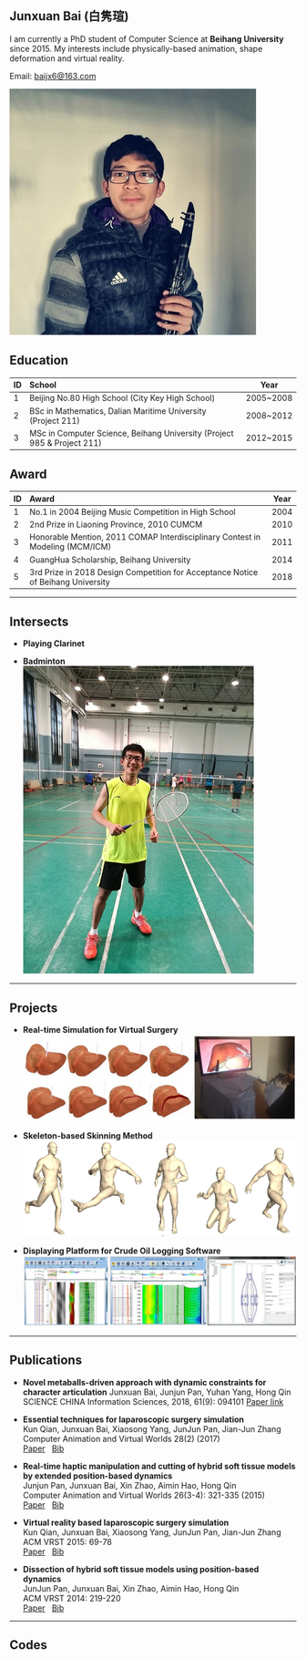 ## Junxuan Bai&nbsp;(白隽瑄)

I am currently a PhD student of Computer Science at **Beihang University** since 2015. My interests include physically-based animation, shape deformation and virtual reality.

Email: baijx6@163.com
  
  
![image](./2018_Clarinet.jpg) 

## Education

**ID** | **School** | **Year**
-|:---|:---:
1 | Beijing No.80 High School (City Key High School) | 2005~2008
2 | BSc in Mathematics, Dalian Maritime University (Project 211) | 2008~2012
3 | MSc in Computer Science, Beihang University (Project 985 & Project 211) | 2012~2015

## Award

**ID** | **Award** | **Year**
-|:---|:---:
1 | No.1 in 2004 Beijing Music Competition in High School | 2004
2 | 2nd Prize in Liaoning Province, 2010 CUMCM | 2010
3 | Honorable Mention, 2011 COMAP Interdisciplinary Contest in Modeling (MCM/ICM) | 2011
4 | GuangHua Scholarship, Beihang University | 2014
5 |  3rd Prize in 2018 Design Competition for Acceptance Notice of Beihang University | 2018

---
## Intersects
- **Playing Clarinet**  

- **Badminton**  
![image](./badminton.jpg)

---

## Projects

- **Real-time Simulation for Virtual Surgery**
![image](./SurgerySimulator.jpg)

- **Skeleton-based Skinning Method**
![image](./SkeletalAnimation.png)  

- **Displaying Platform for Crude Oil Logging Software**  
![image](./DisplayPlatform.jpg)

---

## Publications
- **Novel metaballs-driven approach with dynamic constraints for character articulation**
Junxuan Bai, Junjun Pan, Yuhan Yang, Hong Qin  
SCIENCE CHINA Information Sciences, 2018, 61(9): 094101
[Paper link](http://scis.scichina.com/en/2018/094101.html)

- **Essential techniques for laparoscopic surgery simulation**  
Kun Qian, Junxuan Bai, Xiaosong Yang, JunJun Pan, Jian-Jun Zhang  
Computer Animation and Virtual Worlds 28(2) (2017)  
[Paper](https://drive.google.com/open?id=1_hw8Wz9c1EP4w7UZevRT3svW4pt2TwX9)&nbsp;&nbsp;
[Bib](http://dblp.uni-trier.de/rec/bibtex/journals/jvca/QianBYPZ17)

- **Real-time haptic manipulation and cutting of hybrid soft tissue models by extended position-based dynamics**  
Junjun Pan, Junxuan Bai, Xin Zhao, Aimin Hao, Hong Qin  
Computer Animation and Virtual Worlds 26(3-4): 321-335 (2015)  
[Paper](https://drive.google.com/open?id=1bEzvFh5RlZ2JNGK0qv5850q_dGNWosht)&nbsp;&nbsp;
[Bib](http://dblp.uni-trier.de/rec/bibtex/journals/jvca/PanBZHQ15)

- **Virtual reality based laparoscopic surgery simulation**  
	Kun Qian, Junxuan Bai, Xiaosong Yang, JunJun Pan, Jian-Jun Zhang  
 ACM VRST 2015: 69-78  
[Paper](https://drive.google.com/open?id=1yGW5Ui2ZaUQslhLyvycWg32MIWClgbTg)&nbsp;&nbsp;
[Bib](http://dblp.uni-trier.de/rec/bibtex/conf/vrst/QianBYPZ15)

- **Dissection of hybrid soft tissue models using position-based dynamics**  
JunJun Pan, Junxuan Bai, Xin Zhao, Aimin Hao, Hong Qin  
ACM VRST 2014: 219-220  
[Paper](https://drive.google.com/open?id=1oKg4tFlQe1P8JAobmbBc0MsRKxmSGXeR)&nbsp;&nbsp;
[Bib](http://dblp.uni-trier.de/rec/bibtex/conf/vrst/PanBZHQ14)





---

## Codes

